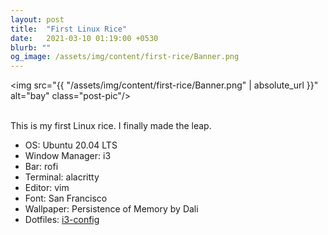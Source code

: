```yaml
---
layout: post
title:  "First Linux Rice"
date:   2021-03-10 01:19:00 +0530
blurb: ""
og_image: /assets/img/content/first-rice/Banner.png
---
```


<img src="{{ "/assets/img/content/first-rice/Banner.png" | absolute_url }}" alt="bay" class="post-pic"/>
<br />
<br />

This is my first Linux rice. I finally made the leap.

- OS: Ubuntu 20.04 LTS
- Window Manager: i3
- Bar: rofi
- Terminal: alacritty
- Editor: vim
- Font: San Francisco
- Wallpaper: Persistence of Memory by Dali
- Dotfiles: [i3-config](https://github.com/trunc8/Dotfiles/tree/master/.config/i3)